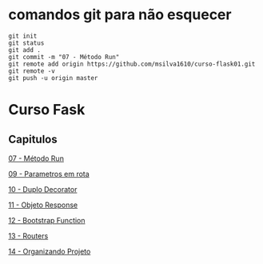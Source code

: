 # comandos git para não esquecer

```
git init
git status
git add . 
git commit -m "07 - Método Run"
git remote add origin https://github.com/msilva1610/curso-flask01.git
git remote -v
git push -u origin master
```

# Curso Fask

## Capitulos 

[07 - Método Run](../../tree/76dae6930b4033baf32c839eee4215a4df71e9ae)

[09 - Parametros em rota](../../tree/3105f133026b05cb716f66eead905fa0e3dd0df6)

[10 - Duplo Decorator](../../tree/dbe9fd53cc1b543df572a27489697630eb39c9fa)

[11 - Objeto Response](../../tree/49444a98098ae780df1e39760c02e5a02e82ff13)

[12 - Bootstrap Function](../../tree/4db456c69eaef9e2e7134533e8e58eaf3051a3a1)

[13 - Routers](../../tree/2ed77bd940e4d9133c91a2197228980aef3a8932)

[14 - Organizando Projeto](../../tree/6c1c99641d5772c45f108828bf06899968cac146)